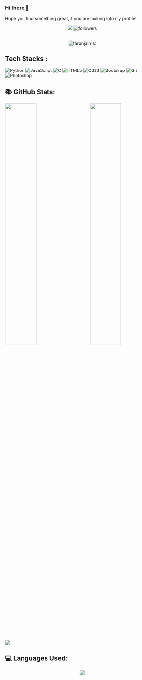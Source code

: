 ### Hi there 👋

Hope you find something great, if you are looking into my profile!
<br/>

<div align="center">

[<img src="https://img.shields.io/badge/linkedin-%230077B5.svg?&style=for-the-badge&logo=linkedin&logoColor=white">](https://www.linkedin.com/in/tarunjain1st/)
<img alt="followers" src="https://img.shields.io/github/followers/tarunjain1st?color=236ad3&labelColor=1155ba&style=for-the-badge&logo=github&label=Follow"/>
  
</div> 
<br/>

<div align="center">

<img src="https://komarev.com/ghpvc/?username=tarunjain1st&label=Views&color=brightgreen&style=plastic" alt="tarunjain1st" />
</div> 

## Tech Stacks : 

![Python](https://img.shields.io/badge/-Python-black?style=for-the-badge&logo=Python)
![JavaScript](https://img.shields.io/badge/-JavaScript-black?style=for-the-badge&logo=javascript)
![C](https://img.shields.io/badge/c%20-%2300599C.svg?&style=for-the-badge&logo=c)
![HTML5](https://img.shields.io/badge/-HTML5-E34F26?style=for-the-badge&logo=html5&logoColor=white)
![CSS3](https://img.shields.io/badge/-CSS3-1572B6?style=for-the-badge&logo=css3)
![Bootstrap](https://img.shields.io/badge/-Bootstrap-563D7C?style=for-the-badge&logo=bootstrap)
![Git](https://img.shields.io/badge/-Git-black?style=for-the-badge&logo=git)
![Photoshop](https://img.shields.io/badge/-Photoshop-05122A?style=for-the-badge&logo=adobe-photoshop)


## 📚 GitHub Stats:


<img  src="https://github-readme-stats.vercel.app/api?username=tarunjain1st&show_icons=true&hide_border=true&theme=dark" width="45%" align="right" >

<img  src="https://github-readme-streak-stats.herokuapp.com/?user=tarunjain1st&hide_border=true&theme=dark" width="45%" >
<br />

<img src="https://activity-graph.herokuapp.com/graph?username=tarunjain1st&bg_color=1F222E&color=F8D866&line=F85D7F&point=FFFFFF&hide_border=false" />

## 💻 Languages Used: 

<div align="center">

  <img src="https://github-readme-stats.vercel.app/api/top-langs/?username=tarunjain1st&show_icons=true&theme=dark">
</div>

<br/>
